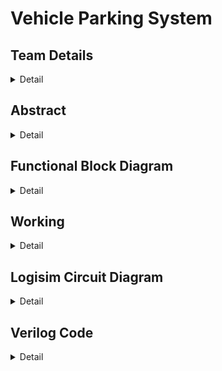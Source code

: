# Vehicle Parking System

<!-- First Section -->
## Team Details
<details>
  <summary>Detail</summary>

  > Semester: 3rd Sem B. Tech. CSE

  > Section: S1

  > Member-1: Aarya M, 231CS103, aaryam.231cs103@nitk.edu.in, 9632584849

  > Member-2: Harsh Kaladagi, 231CS126, harshkaladagi.231cs126@nitk.edu.in, 9113622149

  > Member-3: Sagar Gowda M S, 211CS147, sagargowdams.211cs147@nitk.edu.in, 9538425944
</details>

<!-- Second Section -->
## Abstract
<details>
  <summary>Detail</summary>
  
   > **Motivation**: The motivation for the current project is based on the increasing need for smart parking solutions for two-wheeler and four-wheeler vehicles within urban areas. As the number of vehicles increases, there is a need for efficient management of parking to avoid congestion, save time, and lessen environmental impact. Therefore, this project targets the contribution towards making parking systems smarter and more efficient by satisfying the needs of both.
  
   > **Problem Statement**: The problem we have in our mind is to design a probable and costeffective parking counting system for two-wheeler and four-wheeler types of vehicles. Counting by human beings with conventional methods is always error-prone, and the available automatic methods are pretty heavy on budget and are complicated ones. We plan to design a solution that counts both vehicle types correctly without any challenges at all.
  
   > **Features**:
 The design objectives of the Logic Parking Counter for two and four wheelers are
to establish a practical system of counting both types of vehicles with high accuracy. The
cost will be maintained low so that it remains convenient for parking operators in dealing
with both two and four wheelers. Furthermore, an easy-to-use interface will be created so
that it would ease its use by parking management personnel and drivers of the two types of
vehicles. Finally, the system will also be designed to accommodate a variety of sizes of the
parking areas as well as flexible traffic patterns to ensure it runs efficiently in different parking environments.

</details>

<!-- Third Section -->
## Functional Block Diagram
<details>
  <summary>Detail</summary>

<img alt="S1-T2" src="https://github.com/user-attachments/assets/43fe22df-b065-41ea-86ca-430812d08a5b"><img/>

</details>

<!-- Fourth Section -->
## Working
<details>
  <summary>Detail</summary>

  > ### Working of Vehicle Parking System

The vehicle parking system operates by tracking the entry and exit of vehicles using sensors and logic circuits. The system is designed to distinguish between cars and bikes based on their weight, allowing for accurate counting of each type of vehicle. The core components include weight sensors, multiplexers, logic gates, and counters.

When a vehicle approaches the **entry gate**, it passes over a weight sensor that determines whether the vehicle is a car or a bike. The weight value is fed into a multiplexer (MUX) that routes the input to different counters depending on the vehicle type. Once the vehicle's weight is detected and classified, logic gates such as AND and OR gates process the entry signal, allowing the system to update the respective counters for total entries (either cars or bikes). The system also updates a counter that tracks the current number of vehicles present in the parking lot.

At the **exit gate**, a similar process occurs. The vehicle's weight is once again detected by the sensor, and the appropriate counters are updated to reflect that a car or bike has left the lot. The exit signal is processed through logic gates, ensuring that the current number of cars and bikes inside the parking lot is decreased accordingly.

The system continuously monitors both the **total number of vehicles** that have entered and exited the lot, as well as the **current occupancy**. The counters for total cars and bikes are incremented when vehicles enter and decremented when they exit. This real-time tracking ensures that the parking lot never exceeds its capacity and maintains an accurate log of all vehicle movements.

This approach, utilizing combinational logic, weight detection, and digital counters, provides an efficient and automated solution for managing vehicle parking, ensuring accurate vehicle classification and occupancy tracking at all times.

</details>



<!-- Fifth Section -->
## Logisim Circuit Diagram
<details>
  <summary>Detail</summary>

  > ![S1-T13-Logisim](https://github.com/user-attachments/assets/f3ade603-3247-4341-bd82-4637bd265e0f)
 
<br> **Power On**: Ensure the circuit is powered, and all counters start at zero.

<br> **Vehicle Entry Detection**: A vehicle passes over the entry weight sensor. The weight is used to classify the vehicle as a car or bike.

<br> **Entry Counters Update**: The respective counter for total cars or bikes entered is incremented. The current occupancy counter is also updated.

<br> **Vehicle Exit Detection**: When a vehicle reaches the exit gate, the exit weight sensor classifies it as a car or bike.

<br> **Exit Counters Update**: The current occupancy counter is decremented, and total exits are updated.

<br> **Continuous Tracking**: The system tracks the number of cars and bikes in real-time, updating the total entries and current occupancy.

</details>

<!-- Sixth Section -->
## Verilog Code
<details>
  <summary>Detail</summary>


  ## Main Module
  
  ```
module parking_system(
  input clk,
  input rst,
  input car_entry,
  input bike_entry,
  input car_exit,
  input bike_exit,
  output reg [7:0] total_cars_entered,
  output reg [7:0] total_bikes_entered,
  output reg [7:0] cars_in_parking,
  output reg [7:0] bikes_in_parking
);

always @(posedge clk or posedge rst) begin
  if (rst) begin
      total_cars_entered <= 8'd0;
      total_bikes_entered <= 8'd0;
      cars_in_parking <= 8'd0;
      bikes_in_parking <= 8'd0;
  end
  else begin
      if (car_entry) begin
          total_cars_entered <= total_cars_entered + 1;
          cars_in_parking <= cars_in_parking + 1;
      end
      if (bike_entry) begin
          total_bikes_entered <= total_bikes_entered + 1;
          bikes_in_parking <= bikes_in_parking + 1;
      end
      if (car_exit && cars_in_parking > 0) begin
          cars_in_parking <= cars_in_parking - 1;
      end
      if (bike_exit && bikes_in_parking > 0) begin
          bikes_in_parking <= bikes_in_parking - 1;
      end
  end
end

endmodule

```

## Test Bench
```
module tb_parking_system();

    reg clk;
    reg rst;
    reg car_entry;
    reg bike_entry;
    reg car_exit;
    reg bike_exit;

    wire [7:0] total_cars_entered;
    wire [7:0] total_bikes_entered;
    wire [7:0] cars_in_parking;
    wire [7:0] bikes_in_parking;

    parking_system uut (
        .clk(clk),
        .rst(rst),
        .car_entry(car_entry),
        .bike_entry(bike_entry),
        .car_exit(car_exit),
        .bike_exit(bike_exit),
        .total_cars_entered(total_cars_entered),
        .total_bikes_entered(total_bikes_entered),
        .cars_in_parking(cars_in_parking),
        .bikes_in_parking(bikes_in_parking)
    );

    always begin
        #5 clk = ~clk;
    end

    initial begin
        clk = 0;
        rst = 0;
        car_entry = 0;
        bike_entry = 0;
        car_exit = 0;
        bike_exit = 0;

        rst = 1;
        #10;
        rst = 0;

        repeat(5) begin
            #10 car_entry = 1;
            #10 car_entry = 0;
        end

        repeat(7) begin
            #10 bike_entry = 1;
            #10 bike_entry = 0;
        end

        repeat(2) begin
            #10 car_exit = 1;
            #10 car_exit = 0;
        end

        repeat(3) begin
            #10 bike_exit = 1;
            #10 bike_exit = 0;
        end

        #10;
        $display("Total cars entered: %d", total_cars_entered);
        $display("Total bikes entered: %d", total_bikes_entered);
        $display("Cars in parking: %d", cars_in_parking);
        $display("Bikes in parking: %d", bikes_in_parking);

        $finish;
    end
endmodule

```

  
</details>




